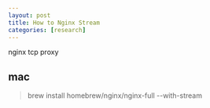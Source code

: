 ```yaml
---
layout: post
title: How to Nginx Stream
categories: [research]
---
```


nginx tcp proxy

## mac 

> brew install homebrew/nginx/nginx-full --with-stream 
